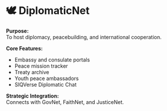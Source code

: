 # 🕊️ DiplomaticNet

**Purpose:**  
To host diplomacy, peacebuilding, and international cooperation.

**Core Features:**
- Embassy and consulate portals
- Peace mission tracker
- Treaty archive
- Youth peace ambassadors
- SIQVerse Diplomatic Chat

**Strategic Integration:**  
Connects with GovNet, FaithNet, and JusticeNet.

